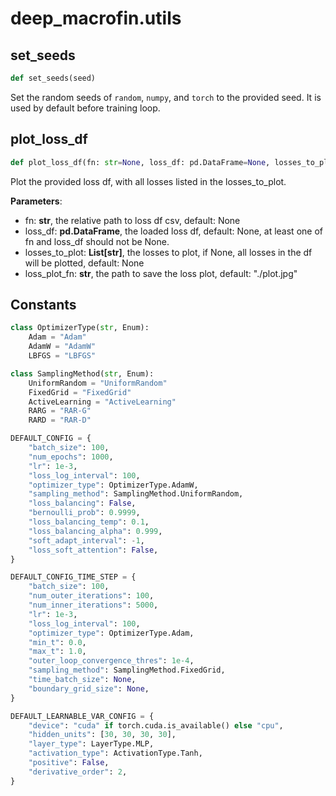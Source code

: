 # deep_macrofin.utils

## set_seeds
```py
def set_seeds(seed)
```

Set the random seeds of `random`, `numpy`, and `torch` to the provided seed. It is used by default before training loop.

## plot_loss_df
```py
def plot_loss_df(fn: str=None, loss_df: pd.DataFrame=None, losses_to_plot: list=None, loss_plot_fn: str= "./plot.jpg")
```

Plot the provided loss df, with all losses listed in the losses_to_plot.

**Parameters**:

- fn: **str**, the relative path to loss df csv, default: None
- loss_df: **pd.DataFrame**, the loaded loss df, default: None, at least one of fn and loss_df should not be None.
- losses_to_plot: **List[str]**, the losses to plot, if None, all losses in the df will be plotted, default: None
- loss_plot_fn: **str**, the path to save the loss plot, default: "./plot.jpg"

## Constants

```py
class OptimizerType(str, Enum):
    Adam = "Adam"
    AdamW = "AdamW"
    LBFGS = "LBFGS"

class SamplingMethod(str, Enum):
    UniformRandom = "UniformRandom"
    FixedGrid = "FixedGrid"
    ActiveLearning = "ActiveLearning"
    RARG = "RAR-G"
    RARD = "RAR-D"

DEFAULT_CONFIG = {
    "batch_size": 100,
    "num_epochs": 1000,
    "lr": 1e-3,
    "loss_log_interval": 100,
    "optimizer_type": OptimizerType.AdamW,
    "sampling_method": SamplingMethod.UniformRandom,
    "loss_balancing": False,
    "bernoulli_prob": 0.9999,
    "loss_balancing_temp": 0.1,
    "loss_balancing_alpha": 0.999,
    "soft_adapt_interval": -1,
    "loss_soft_attention": False,
}

DEFAULT_CONFIG_TIME_STEP = {
    "batch_size": 100,
    "num_outer_iterations": 100,
    "num_inner_iterations": 5000,
    "lr": 1e-3,
    "loss_log_interval": 100,
    "optimizer_type": OptimizerType.Adam,
    "min_t": 0.0,
    "max_t": 1.0,
    "outer_loop_convergence_thres": 1e-4,
    "sampling_method": SamplingMethod.FixedGrid,
    "time_batch_size": None,
    "boundary_grid_size": None,
}

DEFAULT_LEARNABLE_VAR_CONFIG = {
    "device": "cuda" if torch.cuda.is_available() else "cpu",
    "hidden_units": [30, 30, 30, 30],
    "layer_type": LayerType.MLP,
    "activation_type": ActivationType.Tanh,
    "positive": False,
    "derivative_order": 2,
}
```